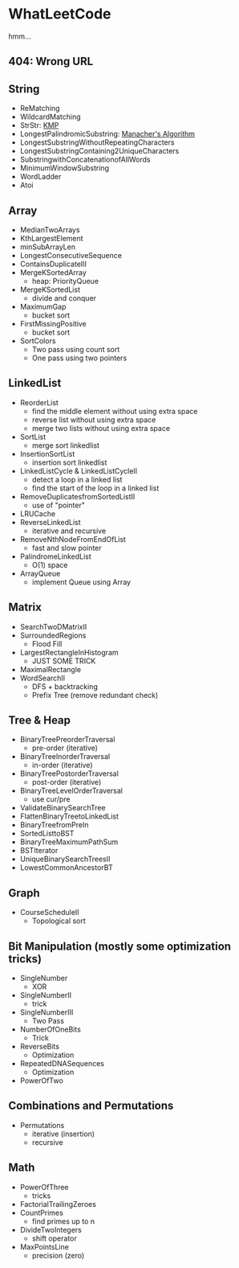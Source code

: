 # WhatLeetCode
hmm... 

## 404: Wrong URL

## String

* ReMatching
* WildcardMatching
* StrStr: [KMP](http://jakeboxer.com/blog/2009/12/13/the-knuth-morris-pratt-algorithm-in-my-own-words/) 
* LongestPalindromicSubstring: [Manacher's Algorithm](http://www.geeksforgeeks.org/manachers-algorithm-linear-time-longest-palindromic-substring-part-1/) 
* LongestSubstringWithoutRepeatingCharacters
* LongestSubstringContaining2UniqueCharacters
* SubstringwithConcatenationofAllWords
* MinimumWindowSubstring
* WordLadder
* Atoi

## Array

* MedianTwoArrays
* KthLargestElement
* minSubArrayLen
* LongestConsecutiveSequence
* ContainsDuplicateIII
* MergeKSortedArray
    * heap: PriorityQueue
* MergeKSortedList
    * divide and conquer
* MaximumGap
    * bucket sort
* FirstMissingPositive
    * bucket sort
* SortColors
    * Two pass using count sort
    * One pass using two pointers

## LinkedList

* ReorderList
    * find the middle element without using extra space
    * reverse list without using extra space
    * merge two lists without using extra space
* SortList
    * merge sort linkedlist
* InsertionSortList
    * insertion sort linkedlist
* LinkedListCycle & LinkedListCycleII
    * detect a loop in a linked list
    * find the start of the loop in a linked list
* RemoveDuplicatesfromSortedListII
    * use of "pointer"
* LRUCache
* ReverseLinkedList
    * iterative and recursive
* RemoveNthNodeFromEndOfList
    * fast and slow pointer
* PalindromeLinkedList
    * O(1) space
* ArrayQueue
    * implement Queue using Array

## Matrix

* SearchTwoDMatrixII
* SurroundedRegions
    * Flood Fill
* LargestRectangleInHistogram
    * JUST SOME TRICK
* MaximalRectangle
* WordSearchII
    * DFS + backtracking
    * Prefix Tree (remove redundant check)

## Tree & Heap

* BinaryTreePreorderTraversal
    * pre-order (iterative)
* BinaryTreeInorderTraversal
    * in-order (iterative)
* BinaryTreePostorderTraversal
    * post-order (iterative)
* BinaryTreeLevelOrderTraversal
    * use cur/pre
* ValidateBinarySearchTree
* FlattenBinaryTreetoLinkedList
* BinaryTreefromPreIn
* SortedListtoBST
* BinaryTreeMaximumPathSum
* BSTIterator
* UniqueBinarySearchTreesII
* LowestCommonAncestorBT

## Graph

* CourseScheduleII
    * Topological sort

## Bit Manipulation (mostly some optimization tricks)

* SingleNumber
    * XOR
* SingleNumberII
    * trick
* SingleNumberIII
    * Two Pass
* NumberOfOneBits
    * Trick
* ReverseBits
    * Optimization
* RepeatedDNASequences
    * Optimization
* PowerOfTwo

## Combinations and Permutations

* Permutations
    * iterative (insertion)
    * recursive

## Math

* PowerOfThree
    * tricks
* FactorialTrailingZeroes
* CountPrimes
    * find primes up to n
* DivideTwoIntegers
    * shift operator
* MaxPointsLine
    * precision (zero)